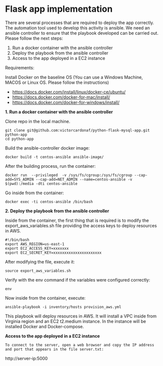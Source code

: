 
# Flask app implementation

There are several processes that are required to deploy the app correctly. The automation tool used to develop this activity is ansible. We need an ansible controller to ensure that the playbook developed can be carried out. Please follow the next steps:

1. Run a docker container with the ansible controller
2. Deploy the playbook from the ansible controller
3. Access to the app deployed in a EC2 instance

Requirements:

Install Docker on the baseline OS (You can use a Windows Machine, MACOS or Linux OS. Please follow the instructions)
- https://docs.docker.com/install/linux/docker-ce/ubuntu/
- https://docs.docker.com/docker-for-mac/install/
- https://docs.docker.com/docker-for-windows/install/

**1. Run a docker container with the ansible controller**

Clone repo in the local machine.
```
git clone git@github.com:victorcardonaf/python-flask-mysql-app.git python-app
cd python-app
```
Build the ansible-controller docker image:
```
docker build -t centos-ansible ansible-image/
```
After the building process, run the container:
```
docker run  --privileged  -v /sys/fs/cgroup:/sys/fs/cgroup --cap-add=SYS_ADMIN --cap-add=NET_ADMIN --name=centos-ansible -v $(pwd):/media -dti centos-ansible
```
Go inside from the container:
```
docker exec -ti centos-ansible /bin/bash
```

**2. Deploy the playbook from the ansible controller**

Inside from the container, the first thing that is required is to modify the export_aws_variables.sh file providing the access keys to deploy resources in AWS.
```
#!/bin/bash
export AWS_REGION=us-east-1
export EC2_ACCESS_KEY=xxxxxxx
export EC2_SECRET_KEY=xxxxxxxxxxxxxxxxxxxxxx
```

After modifying the file, execute it:
``` 
source export_aws_variables.sh
```
Verify with the env command if the variables were configured correctly:
```
env
```
Now inside from the container, execute:
```
ansible-playbook -i inventory/hosts provision_aws.yml
```

This playbook will deploy resources in AWS. It will install a VPC inside from Virginia region and an EC2 t2.medium instance. In the instance will be installed Docker and Docker-compose. 


**Access to the app deployed in a EC2 instance**

```
To connect to the server, open a web browser and copy the IP address and port that appears in the file server.txt:

```
http://server-ip:5000

```


